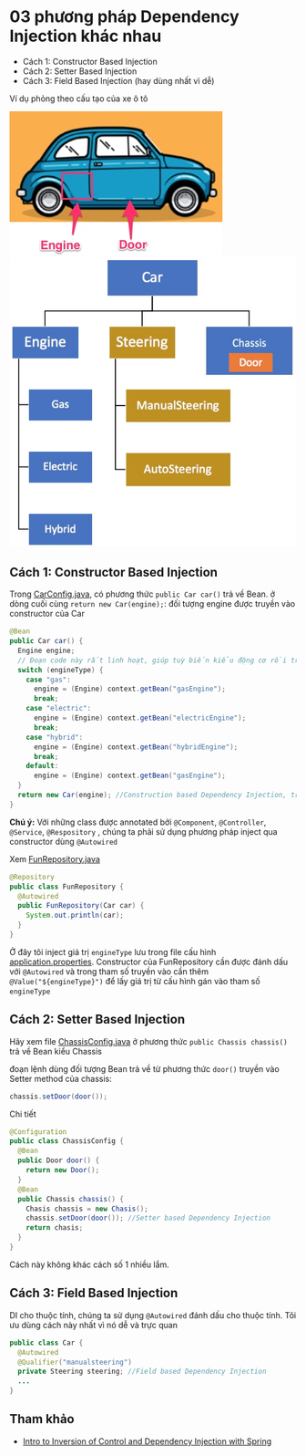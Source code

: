 # 03 phương pháp Dependency Injection khác nhau
- Cách 1: Constructor Based Injection
- Cách 2: Setter Based Injection
- Cách 3: Field Based Injection (hay dùng nhất vì dễ)

Ví dụ phỏng theo cấu tạo của xe ô tô

![](car.jpg)
![](diagram.jpg)
## Cách 1: Constructor Based Injection
Trong [CarConfig.java](src/main/java/vn/techmaster/demobean/DemobeanApplication.java), có phương thức ```public Car car()``` trả về Bean.
ở dòng cuối cùng ```return new Car(engine);```: đối tượng engine được truyền vào constructor của Car
```java
@Bean
public Car car() {
  Engine engine;
  // Đoạn code này rất linh hoạt, giúp tuỳ biến kiểu động cơ rồi truyền vào đối tượng Car
  switch (engineType) {
    case "gas":
      engine = (Engine) context.getBean("gasEngine");
      break;
    case "electric":
      engine = (Engine) context.getBean("electricEngine");
      break;
    case "hybrid":
      engine = (Engine) context.getBean("hybridEngine");
      break;
    default:
      engine = (Engine) context.getBean("gasEngine");
  }
  return new Car(engine); //Construction based Dependency Injection, truyền engine vào tham số của Car constructor
}
```
**Chú ý:**
Với những class được annotated bởi ```@Component```, ```@Controller```, ```@Service```, ```@Respository``` , chúng ta phải sử dụng phương pháp inject qua constructor dùng ```@Autowired```

Xem [FunRepository.java](src/main/java/vn/techmaster/demobean/bean/FunRepository.java)
```java
@Repository
public class FunRepository {
  @Autowired
  public FunRepository(Car car) {
    System.out.println(car);
  }  
}
```

Ở đây tôi inject giá trị ```engineType``` lưu trong file cấu hình [application.properties](src/main/resources/application.properties). Constructor của FunRepository cần được đánh dấu với ```@Autowired``` và trong tham số truyền vào cần thêm ```@Value("${engineType}")``` để lấy giá trị từ cấu hình gán vào tham số ```engineType```


## Cách 2: Setter Based Injection
Hãy xem file [ChassisConfig.java](src/main/java/vn/techmaster/demobean/configuration/ChassisConfig.java) ở phương thức ```public Chassis chassis()``` trả về Bean kiểu Chassis

đoạn lệnh dùng đối tượng Bean trả về từ phương thức ```door()``` truyền vào Setter method của chassis:
```java
chassis.setDoor(door());
```

Chi tiết
```java
@Configuration
public class ChassisConfig {
  @Bean
  public Door door() {    
    return new Door();
  }
  @Bean
  public Chassis chassis() {
    Chasis chassis = new Chasis();
    chassis.setDoor(door()); //Setter based Dependency Injection
    return chasis;
  }
}
```
Cách này không khác cách số 1 nhiều lắm.
## Cách 3: Field Based Injection
DI cho thuộc tính, chúng ta sử dụng ```@Autowired``` đánh dấu cho thuộc tính.
Tôi ưu dùng cách này nhất vì nó dễ và trực quan
```java
public class Car {
  @Autowired
  @Qualifier("manualsteering")
  private Steering steering; //Field based Dependency Injection
  ...  
}
```


## Tham khảo
- [Intro to Inversion of Control and Dependency Injection with Spring](https://www.baeldung.com/inversion-control-and-dependency-injection-in-spring)
